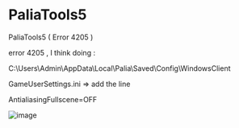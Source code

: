 # PaliaTools5
 PaliaTools5 ( Error 4205 )

error 4205 , I think doing :

C:\Users\Admin\AppData\Local\Palia\Saved\Config\WindowsClient

GameUserSettings.ini => add the line

 AntialiasingFullscene=OFF

![image](https://github.com/Popolia/PaliaTools5/assets/69745473/7da1c6fa-6ce2-4846-837a-1a27b98888c9)

